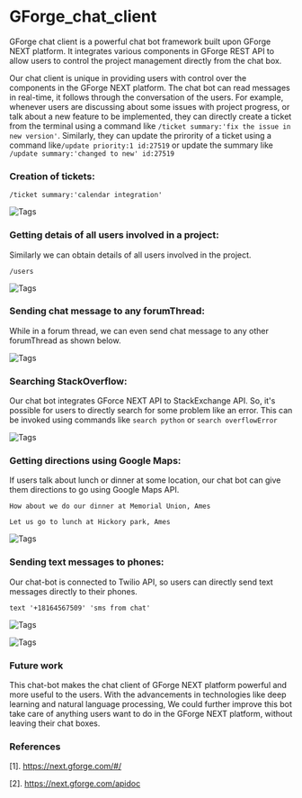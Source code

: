# GForge_chat_client

GForge chat client is a powerful chat bot framework built upon GForge NEXT platform. It integrates various components in GForge REST API to allow users to control the project management directly from the chat box.

Our chat client is unique in providing users with control over the components in the GForge NEXT platform. The chat bot can read messages in real-time, it follows through the conversation of the users. For example, whenever users are discussing about some issues with project progress, or talk about a new feature to be implemented, they can directly create a ticket from the terminal using a command like `/ticket summary:'fix the issue in new version'`. Similarly, they can update the prirority of a ticket using a command like`/update priority:1 id:27519` or update the summary like `/update summary:'changed to new' id:27519`

### Creation of tickets:

`/ticket summary:'calendar integration'`

![Tags](https://cloud.githubusercontent.com/assets/16812117/18616051/b60e96e2-7d7a-11e6-9eab-e8322001ce98.png)


### Getting detais of all users involved in a project:

Similarly we can obtain details of all users involved in the project.

`/users`

![Tags](https://cloud.githubusercontent.com/assets/16812117/18616080/44ebddd4-7d7b-11e6-940b-18db7963dc7c.png)

### Sending chat message to any forumThread:

While in a forum thread, we can even send chat message to any other forumThread as shown below.

![Tags](https://cloud.githubusercontent.com/assets/16812117/18616123/d66a4930-7d7b-11e6-872a-227aa279c001.PNG)

### Searching StackOverflow:

Our chat bot integrates GForce NEXT API to StackExchange API. So, it's possible for users to directly search for some problem like an error. This can be invoked using commands like `search python` or `search overflowError` 

![Tags](https://cloud.githubusercontent.com/assets/16812117/18616203/c475a91c-7d7c-11e6-9686-17e64e9eabca.PNG)

### Getting directions using Google Maps:

If users talk about lunch or dinner at some location, our chat bot can give them directions to go using Google Maps API.

`How about we do our dinner at Memorial Union, Ames`

`Let us go to lunch at Hickory park, Ames`

![Tags](https://cloud.githubusercontent.com/assets/16812117/18616220/22dc2f30-7d7d-11e6-8531-54dedd4e2a75.PNG)

### Sending text messages to phones:

Our chat-bot is connected to Twilio API, so users can directly send text messages directly to their phones.

`text '+18164567509' 'sms from chat'`

![Tags](https://cloud.githubusercontent.com/assets/16812117/18616325/6f62db18-7d7f-11e6-83c3-3f2fe4906196.PNG)

![Tags](https://cloud.githubusercontent.com/assets/16812117/18616334/9a84f178-7d7f-11e6-8857-cf58b7120598.png)

### Future work

This chat-bot makes the chat client of GForge NEXT platform powerful and more useful to the users. With the advancements in technologies like deep learning and natural language processing, We could further improve this bot take care of anything users want to do in the GForge NEXT platform, without leaving their chat boxes.


### References

[1]. https://next.gforge.com/#/

[2]. https://next.gforge.com/apidoc
